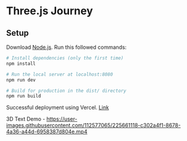 # Three.js Journey

## Setup
Download [Node.js](https://nodejs.org/en/download/).
Run this followed commands:

``` bash
# Install dependencies (only the first time)
npm install

# Run the local server at localhost:8080
npm run dev

# Build for production in the dist/ directory
npm run build
```


Successful deployment using Vercel. [Link](https://3d-text-threejs-dun.vercel.app/)



3D Text Demo - 
https://user-images.githubusercontent.com/112577065/225661118-c302a4f1-8678-4a36-a44d-6958387d804e.mp4
